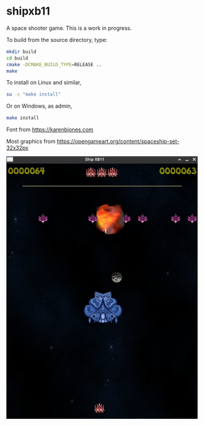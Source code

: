 # shipxb11

A space shooter game. This is a work in progress.

To build from the source directory, type:

```bash
mkdir build
cd build
cmake -DCMAKE_BUILD_TYPE=RELEASE ..
make
```

To install on Linux and similar, 

```bash
su -c "make install"
```

Or on Windows, as admin,

```bash
make install
```

Font from https://karenbjones.com

Most graphics from https://opengameart.org/content/spaceship-set-32x32px

![shipxb11](https://raw.githubusercontent.com/bit-sorter/shipxb11/master/shipxb11.png)
